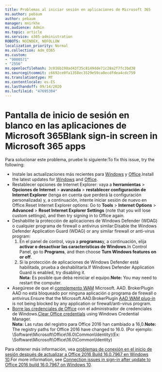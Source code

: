 ```yaml
---
title: Problemas al iniciar sesión en aplicaciones de Microsoft 365
ms.author: pebaum
author: pebaum
manager: mnirkhe
ms.audience: Admin
ms.topic: article
ms.service: o365-administration
ROBOTS: NOINDEX, NOFOLLOW
localization_priority: Normal
ms.collection: Adm_O365
ms.custom:
- "9000571"
- "2556"
ms.openlocfilehash: 3c016b198ad43f35c8149dde71c28a2f7fc3bd38
ms.sourcegitcommit: c6692ce0fa1358ec3529e59ca0ecdfdea4cdc759
ms.translationtype: MT
ms.contentlocale: es-ES
ms.lasthandoff: 09/14/2020
ms.locfileid: "47695304"
---
```

# <a name="blank-sign-in-screen-in-microsoft-365-apps"></a><span data-ttu-id="0f8b2-102">Pantalla de inicio de sesión en blanco en las aplicaciones de Microsoft 365</span><span class="sxs-lookup"><span data-stu-id="0f8b2-102">Blank sign-in screen in Microsoft 365 apps</span></span>

<span data-ttu-id="0f8b2-103">Para solucionar este problema, pruebe lo siguiente:</span><span class="sxs-lookup"><span data-stu-id="0f8b2-103">To fix this issue, try the following:</span></span>
- <span data-ttu-id="0f8b2-104">Instale las actualizaciones más recientes para [Windows](https://support.microsoft.com/help/4027667/windows-10-update) y [Office](https://support.office.com/article/update-office-and-your-computer-with-microsoft-update-2ab296f3-7f03-43a2-8e50-46de917611c5).</span><span class="sxs-lookup"><span data-stu-id="0f8b2-104">Install the latest updates for [Windows](https://support.microsoft.com/help/4027667/windows-10-update) and [Office](https://support.office.com/article/update-office-and-your-computer-with-microsoft-update-2ab296f3-7f03-43a2-8e50-46de917611c5).</span></span>
- <span data-ttu-id="0f8b2-105">Restablecer opciones de Internet Explorer: vaya a **herramientas**  >  **Opciones de Internet**  >  **avanzada**  >  **restablecer configuración de Internet Explorer** (tenga en cuenta que perderá la configuración personalizada) y, a continuación, intente iniciar sesión de nuevo en Office.</span><span class="sxs-lookup"><span data-stu-id="0f8b2-105">Reset Internet Explorer options: Go to **Tools** > **Internet Options** > **Advanced** > **Reset Internet Explorer Settings** (note that you will lose custom settings), and then try signing in to Office again.</span></span>
- <span data-ttu-id="0f8b2-106">Deshabilite la protección de aplicaciones de Windows Defender (WDAG) o cualquier programa de firewall o antivirus similar:</span><span class="sxs-lookup"><span data-stu-id="0f8b2-106">Disable the Windows Defender Application Guard (WDAG) or any similar firewall or anti-virus program:</span></span>
    1. <span data-ttu-id="0f8b2-107">En el panel de control, vaya a **programas**y, a continuación, elija **activar o desactivar las características de Windows**.</span><span class="sxs-lookup"><span data-stu-id="0f8b2-107">In Control Panel, go to **Programs**, and then choose **Turn Windows features on or off**.</span></span>
    2. <span data-ttu-id="0f8b2-108">Si la protección de aplicaciones de Windows Defender está habilitada, prueba a deshabilitarla.</span><span class="sxs-lookup"><span data-stu-id="0f8b2-108">If Windows Defender Application Guard is enabled, try disabling it.</span></span><br/>
    <span data-ttu-id="0f8b2-109">**Nota:** Es posible que deba reiniciar el equipo.</span><span class="sxs-lookup"><span data-stu-id="0f8b2-109">**Note:** You may need to restart the computer.</span></span>
- <span data-ttu-id="0f8b2-110">Asegúrese de que el [complemento WAM](https://docs.microsoft.com/office365/troubleshoot/administration/connection-issue-when-sign-in-office-2016#symptom-1) Microsoft. AAD. BrokerPlugin AAD no está bloqueado por ninguna aplicación o programa de firewall o antivirus.</span><span class="sxs-lookup"><span data-stu-id="0f8b2-110">Ensure that the Microsoft.AAD.BrokerPlugin [AAD WAM plug-in](https://docs.microsoft.com/office365/troubleshoot/administration/connection-issue-when-sign-in-office-2016#symptom-1) is not being blocked by any application or firewall/anti-virus program.</span></span>
- <span data-ttu-id="0f8b2-111">[Borre las credenciales de Office](https://docs.microsoft.com/office/troubleshoot/error-messages/another-account-already-signed-in#step-3-clear-cached-credentials-on-the-computer) con el administrador de credenciales de Windows.</span><span class="sxs-lookup"><span data-stu-id="0f8b2-111">[Clear Office credentials](https://docs.microsoft.com/office/troubleshoot/error-messages/another-account-already-signed-in#step-3-clear-cached-credentials-on-the-computer) using Windows Credential Manager.</span></span><br/>
    <span data-ttu-id="0f8b2-112">**Nota:** Las rutas del registro para Office 2016 han cambiado a 16,0.</span><span class="sxs-lookup"><span data-stu-id="0f8b2-112">**Note:** The registry paths for Office 2016 have changed to 16.0.</span></span> <span data-ttu-id="0f8b2-113">(Por ejemplo: \Software\Microsoft\Office\16.0\Common\Identity\)</span><span class="sxs-lookup"><span data-stu-id="0f8b2-113">(Ex: \Software\Microsoft\Office\16.0\Common\Identity\)</span></span>

<span data-ttu-id="0f8b2-114">Para obtener más información, vea [problemas de conexión en el inicio de sesión después de actualizar a Office 2016 Build 16.0.7967 en Windows 10](https://docs.microsoft.com/office365/troubleshoot/administration/connection-issue-when-sign-in-office-2016).</span><span class="sxs-lookup"><span data-stu-id="0f8b2-114">For more information, see [Connection issues in sign-in after update to Office 2016 build 16.0.7967 on Windows 10](https://docs.microsoft.com/office365/troubleshoot/administration/connection-issue-when-sign-in-office-2016).</span></span>
